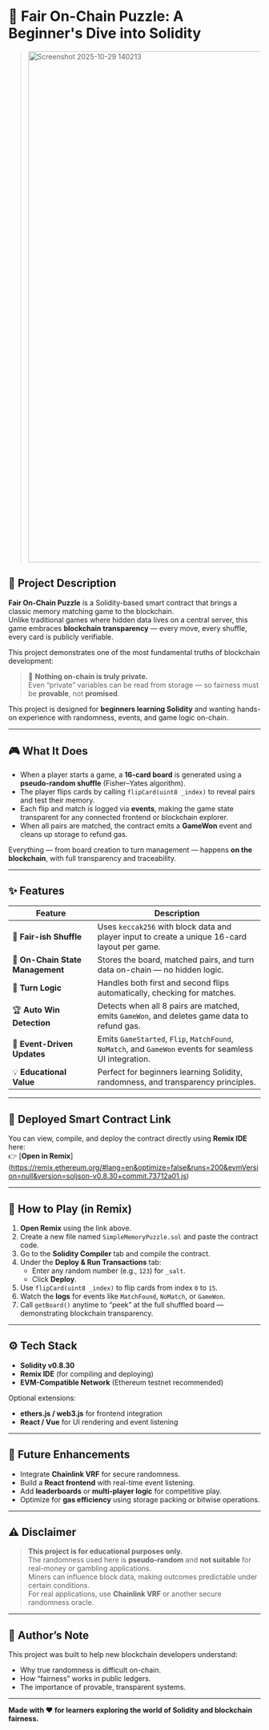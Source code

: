 # 🧩 Fair On-Chain Puzzle: A Beginner's Dive into Solidity

> <img width="1920" height="1020" alt="Screenshot 2025-10-29 140213" src="https://github.com/user-attachments/assets/286f02f9-c494-4859-b61c-649fb066a5c8" />


## 📜 Project Description

**Fair On-Chain Puzzle** is a Solidity-based smart contract that brings a classic memory matching game to the blockchain.  
Unlike traditional games where hidden data lives on a central server, this game embraces **blockchain transparency** — every move, every shuffle, every card is publicly verifiable.

This project demonstrates one of the most fundamental truths of blockchain development:  
> 🧠 **Nothing on-chain is truly private.**  
Even “private” variables can be read from storage — so fairness must be **provable**, not **promised**.

This project is designed for **beginners learning Solidity** and wanting hands-on experience with randomness, events, and game logic on-chain.

---

## 🎮 What It Does

- When a player starts a game, a **16-card board** is generated using a **pseudo-random shuffle** (Fisher–Yates algorithm).  
- The player flips cards by calling `flipCard(uint8 _index)` to reveal pairs and test their memory.  
- Each flip and match is logged via **events**, making the game state transparent for any connected frontend or blockchain explorer.  
- When all pairs are matched, the contract emits a **GameWon** event and cleans up storage to refund gas.

Everything — from board creation to turn management — happens **on the blockchain**, with full transparency and traceability.

---

## ✨ Features

| Feature | Description |
|----------|-------------|
| 🎲 **Fair-ish Shuffle** | Uses `keccak256` with block data and player input to create a unique 16-card layout per game. |
| 🔐 **On-Chain State Management** | Stores the board, matched pairs, and turn data on-chain — no hidden logic. |
| 🔄 **Turn Logic** | Handles both first and second flips automatically, checking for matches. |
| 🏆 **Auto Win Detection** | Detects when all 8 pairs are matched, emits `GameWon`, and deletes game data to refund gas. |
| 📡 **Event-Driven Updates** | Emits `GameStarted`, `Flip`, `MatchFound`, `NoMatch`, and `GameWon` events for seamless UI integration. |
| 💡 **Educational Value** | Perfect for beginners learning Solidity, randomness, and transparency principles. |

---

## 🔗 Deployed Smart Contract Link

You can view, compile, and deploy the contract directly using **Remix IDE** here:  
👉 [**Open in Remix**]
(https://remix.ethereum.org/#lang=en&optimize=false&runs=200&evmVersion=null&version=soljson-v0.8.30+commit.73712a01.js)

---


## 🧩 How to Play (in Remix)

1. **Open Remix** using the link above.  
2. Create a new file named `SimpleMemoryPuzzle.sol` and paste the contract code.  
3. Go to the **Solidity Compiler** tab and compile the contract.  
4. Under the **Deploy & Run Transactions** tab:  
   - Enter any random number (e.g., `123`) for `_salt`.  
   - Click **Deploy**.  
5. Use `flipCard(uint8 _index)` to flip cards from index `0` to `15`.  
6. Watch the **logs** for events like `MatchFound`, `NoMatch`, or `GameWon`.  
7. Call `getBoard()` anytime to “peek” at the full shuffled board — demonstrating blockchain transparency.

---

## ⚙️ Tech Stack

- **Solidity v0.8.30**  
- **Remix IDE** (for compiling and deploying)  
- **EVM-Compatible Network** (Ethereum testnet recommended)  

Optional extensions:
- **ethers.js / web3.js** for frontend integration  
- **React / Vue** for UI rendering and event listening  

---

## 🚀 Future Enhancements

- Integrate **Chainlink VRF** for secure randomness.  
- Build a **React frontend** with real-time event listening.  
- Add **leaderboards** or **multi-player logic** for competitive play.  
- Optimize for **gas efficiency** using storage packing or bitwise operations.

---

## ⚠️ Disclaimer

> **This project is for educational purposes only.**  
The randomness used here is **pseudo-random** and **not suitable** for real-money or gambling applications.  
Miners can influence block data, making outcomes predictable under certain conditions.  
For real applications, use **Chainlink VRF** or another secure randomness oracle.

---

## 🧠 Author’s Note

This project was built to help new blockchain developers understand:
- Why true randomness is difficult on-chain.
- How “fairness” works in public ledgers.
- The importance of provable, transparent systems.

---

**Made with ❤️ for learners exploring the world of Solidity and blockchain fairness.**
